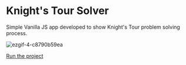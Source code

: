 # Knight's Tour Solver

Simple Vanilla JS app developed to show Knight's Tour problem solving process.

![ezgif-4-c8790b59ea](https://user-images.githubusercontent.com/236848/197567298-81e1a29c-7b5e-4ad9-a41e-5d74bb7e27e4.gif)



[Run the project](https://kortkamp.github.io/knights-tour/)
